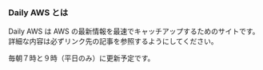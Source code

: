 ### Daily AWS とは

Daily AWS は AWS の最新情報を最速でキャッチアップするためのサイトです。
詳細な内容は必ずリンク先の記事を参照するようにしてください。

毎朝７時と９時（平日のみ）に更新予定です。
